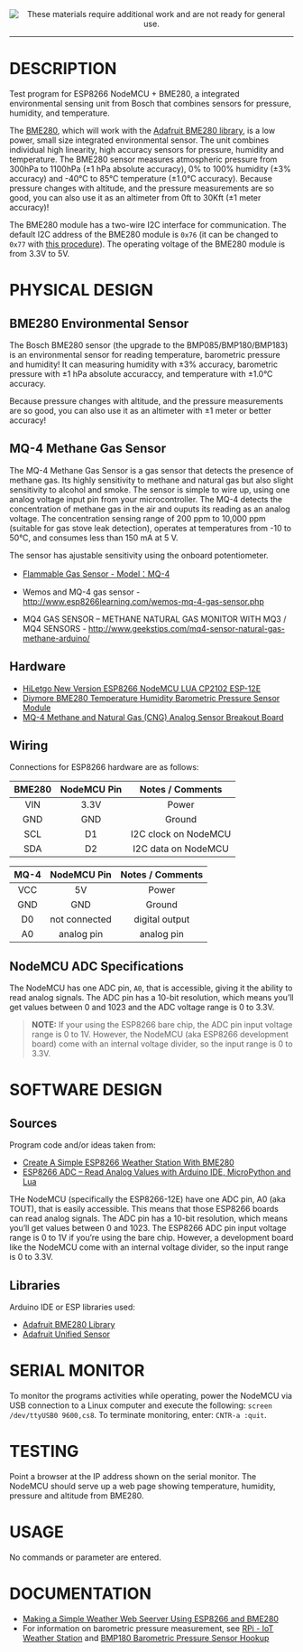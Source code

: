 <!--
Maintainer:   jeffskinnerbox@yahoo.com / www.jeffskinnerbox.me
Version:      0.4.0
-->

<div align="center">
<img src="http://www.foxbyrd.com/wp-content/uploads/2018/02/file-4.jpg" title="These materials require additional work and are not ready for general use." align="center">
</div>

---

# DESCRIPTION
Test program for ESP8266 NodeMCU + BME280,
a integrated environmental sensing unit from Bosch that combines
sensors for pressure, humidity, and temperature.

The [BME280][01], which will work with the [Adafruit BME280 library][02],
is a low power, small size integrated environmental sensor.
The unit combines individual high linearity, high accuracy sensors for pressure, humidity and temperature.
The BME280 sensor measures atmospheric pressure from
300hPa to 1100hPa (±1 hPa absolute accuracy),
0% to 100% humidity (±3% accuracy)
and -40°C to 85°C temperature (±1.0°C accuracy).
Because pressure changes with altitude, and the pressure measurements are so good,
you can also use it as an altimeter from 0ft to 30Kft (±1 meter accuracy)!

The BME280 module has a two-wire I2C interface for communication.
The default I2C address of the BME280 module is `0x76`
(it can be changed to `0x77` with [this procedure][03]).
The operating voltage of the BME280 module is from 3.3V to 5V.

# PHYSICAL DESIGN

## BME280 Environmental Sensor
The Bosch BME280 sensor (the upgrade to the BMP085/BMP180/BMP183)
is an environmental sensor for reading temperature, barometric pressure and humidity!
It can measuring humidity with ±3% accuracy,
barometric pressure with ±1 hPa absolute accuraccy,
and temperature with ±1.0°C accuracy.

Because pressure changes with altitude, and the pressure measurements are so good,
you can also use it as an altimeter with  ±1 meter or better accuracy!

## MQ-4 Methane Gas Sensor
The MQ-4 Methane Gas Sensor is a gas sensor that detects the presence of methane gas.
Its highly sensitivity to methane and natural gas but also slight sensitivity to alcohol and smoke.
The sensor is simple to wire up, using one analog voltage input pin from your microcontroller.
The MQ-4 detects the concentration of methane gas in the air and ouputs its reading as an analog voltage.
The concentration sensing range of 200 ppm to 10,000 ppm (suitable for gas stove leak detection),
operates at temperatures from -10 to 50°C, and consumes less than 150 mA at 5 V.

The sensor has ajustable sensitivity using the onboard potentiometer.

* [Flammable Gas Sensor - Model：MQ-4](https://cdn.sparkfun.com/datasheets/Sensors/Biometric/MQ-4%20Ver1.3%20-%20Manual.pdf)

* Wemos and MQ-4 gas sensor - http://www.esp8266learning.com/wemos-mq-4-gas-sensor.php
* MQ4 GAS SENSOR – METHANE NATURAL GAS MONITOR WITH MQ3 / MQ4 SENSORS - http://www.geekstips.com/mq4-sensor-natural-gas-methane-arduino/

## Hardware
* [HiLetgo New Version ESP8266 NodeMCU LUA CP2102 ESP-12E](https://www.amazon.com/gp/product/B010O1G1ES)
* [Diymore BME280 Temperature Humidity Barometric Pressure Sensor Module](https://www.amazon.com/gp/product/B01LETIESU/)
* [MQ-4 Methane and Natural Gas (CNG) Analog Sensor Breakout Board](https://www.amazon.com/ACROBOTIC-Methane-Natural-Breakout-Raspberry/dp/B07CRHWBSJ)

## Wiring
Connections for ESP8266 hardware are as follows:

|         BME280        | NodeMCU Pin |   Notes / Comments    |
|:---------------------:|:-----------:|:---------------------:|
| VIN                   | 3.3V        | Power                 |
| GND                   | GND         | Ground                |
| SCL                   | D1          | I2C clock on NodeMCU  |
| SDA                   | D2          | I2C data on NodeMCU   |


|          MQ-4         | NodeMCU Pin |   Notes / Comments    |
|:---------------------:|:-----------:|:---------------------:|
| VCC                   | 5V          | Power                 |
| GND                   | GND         | Ground                |
| D0                    | not connected | digital output       |
| A0                    | analog pin  | analog pin            |

## NodeMCU ADC Specifications
The NodeMCU has one ADC pin, `A0`, that is accessible, giving it the ability to read analog signals.
The ADC pin has a 10-bit resolution, which means you’ll get values between 0 and 1023
and the ADC voltage range is 0 to 3.3V.

>**NOTE:** If your using the ESP8266 bare chip, the ADC pin input voltage range is 0 to 1V.
>However, the NodeMCU (aka ESP8266 development board) come with an internal voltage divider,
>so the input range is 0 to 3.3V.

# SOFTWARE DESIGN
## Sources
Program code and/or ideas taken from:

* [Create A Simple ESP8266 Weather Station With BME280](https://lastminuteengineers.com/bme280-esp8266-weather-station/)
* [ESP8266 ADC – Read Analog Values with Arduino IDE, MicroPython and Lua](https://randomnerdtutorials.com/esp8266-adc-reading-analog-values-with-nodemcu/)

THe NodeMCU (specifically the ESP8266-12E) have one ADC pin, A0 (aka TOUT), that is easily accessible.
This means that those ESP8266 boards can read analog signals.
The ADC pin has a 10-bit resolution, which means you’ll get values between 0 and 1023.
The ESP8266 ADC pin input voltage range is 0 to 1V if you’re using the bare chip.
However, a development board like the NodeMCU come with an internal voltage divider,
so the input range is 0 to 3.3V.

## Libraries
Arduino IDE or ESP libraries used:

* [Adafruit BME280 Library](https://github.com/adafruit/Adafruit_BME280_Library)
* [Adafruit Unified Sensor](https://github.com/adafruit/Adafruit_Sensor)

# SERIAL MONITOR
To monitor the programs activities while operating, power the NodeMCU via
USB connection to a Linux computer and execute the following: `screen /dev/ttyUSB0 9600,cs8`.
To terminate monitoring, enter: `CNTR-a :quit`.

# TESTING
Point a browser at the IP address shown on the serial monitor.
The NodeMCU should serve up a web page showing temperature, humidity, pressure and altitude from BME280.

# USAGE
No commands or parameter are entered.

# DOCUMENTATION
* [Making a Simple Weather Web Seerver Using ESP8266 and BME280](http://embedded-lab.com/blog/making-simple-weather-web-server-using-esp8266-bme280/)
* For information on barometric pressure measurement, see [RPi - IoT Weather Station](https://www.hackster.io/mjrobot/rpi-iot-weather-station-8c409c)
and [BMP180 Barometric Pressure Sensor Hookup](https://learn.sparkfun.com/tutorials/bmp180-barometric-pressure-sensor-hookup-)



[01]:https://www.bosch-sensortec.com/bst/products/all_products/bme280
[02]:https://github.com/adafruit/Adafruit_BME280_Library
[03]:https://lastminuteengineers.com/bme280-arduino-tutorial/#procedure-to-change-i2c-address


